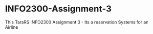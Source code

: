 # INFO2300-Assignment-3
This TaraRS INFO2300 Assignment 3 - Its a reservation Systems for an Airline
